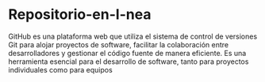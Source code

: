 # Repositorio-en-l-nea
GitHub es una plataforma web que utiliza el sistema de control de versiones Git para alojar proyectos de software, facilitar la colaboración entre desarrolladores y gestionar el código fuente de manera eficiente. Es una herramienta esencial para el desarrollo de software, tanto para proyectos individuales como para equipos
